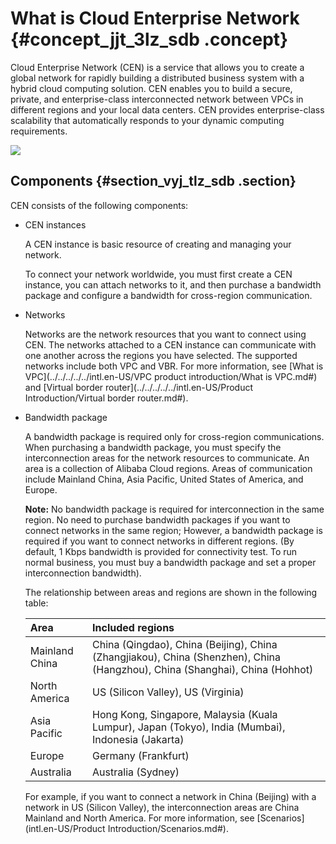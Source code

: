 # What is Cloud Enterprise Network {#concept_jjt_3lz_sdb .concept}

Cloud Enterprise Network \(CEN\) is a service that allows you to create a global network for rapidly building a distributed business system with a hybrid cloud computing solution. CEN enables you to build a secure, private, and enterprise-class interconnected network between VPCs in different regions and your local data centers. CEN provides enterprise-class scalability that automatically responds to your dynamic computing requirements.

![](http://static-aliyun-doc.oss-cn-hangzhou.aliyuncs.com/assets/img/3038/1532657334856_en-US.png)

## Components {#section_vyj_tlz_sdb .section}

CEN consists of the following components:

-   CEN instances

    A CEN instance is basic resource of creating and managing your network.

    To connect your network worldwide, you must first create a CEN instance, you can attach networks to it, and then purchase a bandwidth package and configure a bandwidth for cross-region communication.

-   Networks

    Networks are the network resources that you want to connect using CEN. The networks attached to a CEN instance can communicate with one another across the regions you have selected. The supported networks include both VPC and VBR. For more information, see [What is VPC](../../../../../intl.en-US/VPC product introduction/What is VPC.md#) and [Virtual border router](../../../../../intl.en-US/Product Introduction/Virtual border router.md#).

-   Bandwidth package

    A bandwidth package is required only for cross-region communications. When purchasing a bandwidth package, you must specify the interconnection areas for the network resources to communicate. An area is a collection of Alibaba Cloud regions. Areas of communication include Mainland China, Asia Pacific, United States of America, and Europe.

    **Note:** No bandwidth package is required for interconnection in the same region. No need to purchase bandwidth packages if you want to connect networks in the same region; However, a bandwidth package is required if you want to connect networks in different regions. \(By default, 1 Kbps bandwidth is provided for connectivity test. To run normal business, you must buy a bandwidth package and set a proper interconnection bandwidth\).

    The relationship between areas and regions are shown in the following table:

    |Area|Included regions|
    |:---|:---------------|
    |Mainland China|China \(Qingdao\), China \(Beijing\), China \(Zhangjiakou\), China \(Shenzhen\), China \(Hangzhou\), China \(Shanghai\), China \(Hohhot\)|
    |North America|US \(Silicon Valley\), US \(Virginia\)|
    |Asia Pacific|Hong Kong, Singapore, Malaysia \(Kuala Lumpur\), Japan \(Tokyo\), India \(Mumbai\), Indonesia \(Jakarta\)|
    |Europe|Germany \(Frankfurt\)|
    |Australia|Australia \(Sydney\)|

    For example, if you want to connect a network in China \(Beijing\) with a network in US \(Silicon Valley\), the interconnection areas are China Mainland and North America. For more information, see [Scenarios](intl.en-US/Product Introduction/Scenarios.md#).



